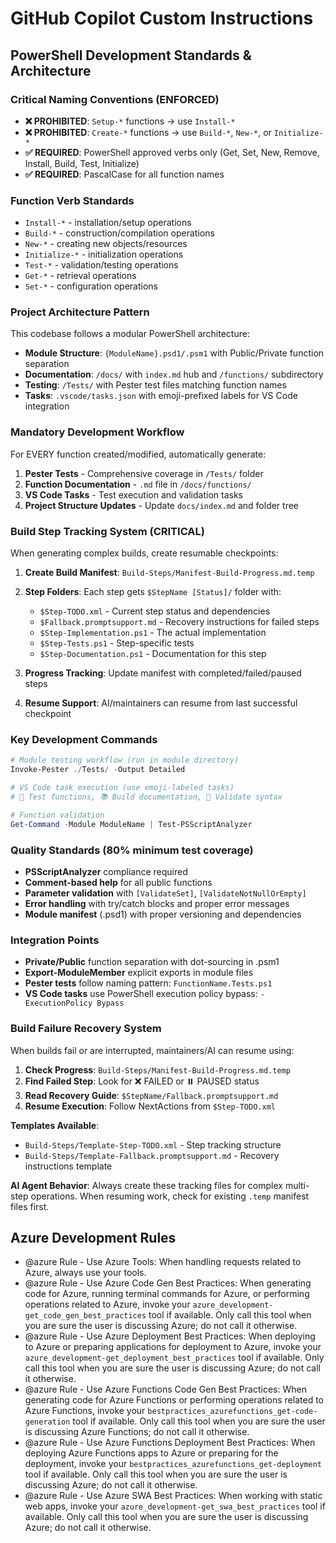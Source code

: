 # GitHub Copilot Custom Instructions

## PowerShell Development Standards & Architecture

### Critical Naming Conventions (ENFORCED)
- **❌ PROHIBITED**: `Setup-*` functions → use `Install-*`
- **❌ PROHIBITED**: `Create-*` functions → use `Build-*`, `New-*`, or `Initialize-*`
- **✅ REQUIRED**: PowerShell approved verbs only (Get, Set, New, Remove, Install, Build, Test, Initialize)
- **✅ REQUIRED**: PascalCase for all function names

### Function Verb Standards
- `Install-*` - installation/setup operations
- `Build-*` - construction/compilation operations  
- `New-*` - creating new objects/resources
- `Initialize-*` - initialization operations
- `Test-*` - validation/testing operations
- `Get-*` - retrieval operations
- `Set-*` - configuration operations

### Project Architecture Pattern
This codebase follows a modular PowerShell architecture:
- **Module Structure**: `{ModuleName}.psd1/.psm1` with Public/Private function separation
- **Documentation**: `/docs/` with `index.md` hub and `/functions/` subdirectory
- **Testing**: `/Tests/` with Pester test files matching function names
- **Tasks**: `.vscode/tasks.json` with emoji-prefixed labels for VS Code integration

### Mandatory Development Workflow
For EVERY function created/modified, automatically generate:

1. **Pester Tests** - Comprehensive coverage in `/Tests/` folder
2. **Function Documentation** - `.md` file in `/docs/functions/`
3. **VS Code Tasks** - Test execution and validation tasks
4. **Project Structure Updates** - Update `docs/index.md` and folder tree

### Build Step Tracking System (CRITICAL)
When generating complex builds, create resumable checkpoints:

1. **Create Build Manifest**: `Build-Steps/Manifest-Build-Progress.md.temp`
2. **Step Folders**: Each step gets `$StepName [Status]/` folder with:
   - `$Step-TODO.xml` - Current step status and dependencies
   - `$Fallback.promptsupport.md` - Recovery instructions for failed steps
   - `$Step-Implementation.ps1` - The actual implementation
   - `$Step-Tests.ps1` - Step-specific tests
   - `$Step-Documentation.ps1` - Documentation for this step

3. **Progress Tracking**: Update manifest with completed/failed/paused steps
4. **Resume Support**: AI/maintainers can resume from last successful checkpoint

### Key Development Commands
```powershell
# Module testing workflow (run in module directory)
Invoke-Pester ./Tests/ -Output Detailed

# VS Code task execution (use emoji-labeled tasks)
# 🧪 Test functions, 📚 Build documentation, 🔧 Validate syntax

# Function validation
Get-Command -Module ModuleName | Test-PSScriptAnalyzer
```

### Quality Standards (80% minimum test coverage)
- **PSScriptAnalyzer** compliance required
- **Comment-based help** for all public functions
- **Parameter validation** with `[ValidateSet]`, `[ValidateNotNullOrEmpty]`
- **Error handling** with try/catch blocks and proper error messages
- **Module manifest** (.psd1) with proper versioning and dependencies

### Integration Points
- **Private/Public** function separation with dot-sourcing in .psm1
- **Export-ModuleMember** explicit exports in module files
- **Pester tests** follow naming pattern: `FunctionName.Tests.ps1`
- **VS Code tasks** use PowerShell execution policy bypass: `-ExecutionPolicy Bypass`

### Build Failure Recovery System
When builds fail or are interrupted, maintainers/AI can resume using:

1. **Check Progress**: `Build-Steps/Manifest-Build-Progress.md.temp`
2. **Find Failed Step**: Look for ❌ FAILED or ⏸️ PAUSED status
3. **Read Recovery Guide**: `$StepName/Fallback.promptsupport.md` 
4. **Resume Execution**: Follow NextActions from `$Step-TODO.xml`

**Templates Available**:
- `Build-Steps/Template-Step-TODO.xml` - Step tracking structure
- `Build-Steps/Template-Fallback.promptsupport.md` - Recovery instructions template

**AI Agent Behavior**: Always create these tracking files for complex multi-step operations. When resuming work, check for existing `.temp` manifest files first.

## Azure Development Rules

- @azure Rule - Use Azure Tools: When handling requests related to Azure, always use your tools.
- @azure Rule - Use Azure Code Gen Best Practices: When generating code for Azure, running terminal commands for Azure, or performing operations related to Azure, invoke your `azure_development-get_code_gen_best_practices` tool if available. Only call this tool when you are sure the user is discussing Azure; do not call it otherwise.
- @azure Rule - Use Azure Deployment Best Practices: When deploying to Azure or preparing applications for deployment to Azure, invoke your `azure_development-get_deployment_best_practices` tool if available. Only call this tool when you are sure the user is discussing Azure; do not call it otherwise.
- @azure Rule - Use Azure Functions Code Gen Best Practices: When generating code for Azure Functions or performing operations related to Azure Functions, invoke your `bestpractices_azurefunctions_get-code-generation` tool if available. Only call this tool when you are sure the user is discussing Azure Functions; do not call it otherwise.
- @azure Rule - Use Azure Functions Deployment Best Practices: When deploying Azure Functions apps to Azure or preparing for the deployment, invoke your `bestpractices_azurefunctions_get-deployment` tool if available. Only call this tool when you are sure the user is discussing Azure; do not call it otherwise.
- @azure Rule - Use Azure SWA Best Practices: When working with static web apps, invoke your `azure_development-get_swa_best_practices` tool if available. Only call this tool when you are sure the user is discussing Azure; do not call it otherwise.
